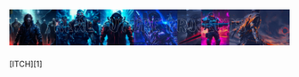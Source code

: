 <h1 align="center">
  <img src="https://raw.githubusercontent.com/GodOfSparta/GodOfSparta/main/RealFutureProjects_Banner_2.jpg">
</h1>
[ITCH][1]

[1]: [xcomer1989.itch.io](https://xcomer1989.itch.io)https://xcomer1989.itch.io]

